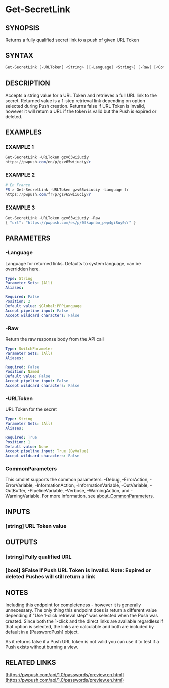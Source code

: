 ﻿---
external help file: PassPushPosh-help.xml
Module Name: PassPushPosh
online version: https://pwpush.com/api/1.0/passwords/preview.en.html
schema: 2.0.0
---

# Get-SecretLink

## SYNOPSIS

Returns a fully qualified secret link to a push of given URL Token

## SYNTAX

```powershell
Get-SecretLink [-URLToken] <String> [[-Language] <String>] [-Raw] [<CommonParameters>]
```

## DESCRIPTION

Accepts a string value for a URL Token and retrieves a full URL link to the secret.
Returned value is a 1-step retrieval link depending on option selected during Push creation.
Returns false if URL Token is invalid, however it will return a URL if the token is valid
but the Push is expired or deleted.

## EXAMPLES

### EXAMPLE 1

```powershell
Get-SecretLink -URLToken gzv65wiiuciy
https://pwpush.com/en/p/gzv65wiiuciy/r
```

### EXAMPLE 2

```powershell
# En France
PS > Get-SecretLink -URLToken gzv65wiiuciy -Language fr
https://pwpush.com/fr/p/gzv65wiiuciy/r
```

### EXAMPLE 3

```powershell
Get-SecretLink -URLToken gzv65wiiuciy -Raw
{ "url": "https://pwpush.com/es/p/0fkapnbo_pwp4gi8uy0/r" }
```

## PARAMETERS

### -Language

Language for returned links.
Defaults to system language, can be overridden here.

```yaml
Type: String
Parameter Sets: (All)
Aliases:

Required: False
Position: 2
Default value: $Global:PPPLanguage
Accept pipeline input: False
Accept wildcard characters: False
```

### -Raw

Return the raw response body from the API call

```yaml
Type: SwitchParameter
Parameter Sets: (All)
Aliases:

Required: False
Position: Named
Default value: False
Accept pipeline input: False
Accept wildcard characters: False
```

### -URLToken

URL Token for the secret

```yaml
Type: String
Parameter Sets: (All)
Aliases:

Required: True
Position: 1
Default value: None
Accept pipeline input: True (ByValue)
Accept wildcard characters: False
```

### CommonParameters

This cmdlet supports the common parameters: -Debug, -ErrorAction, -ErrorVariable, -InformationAction, -InformationVariable, -OutVariable, -OutBuffer, -PipelineVariable, -Verbose, -WarningAction, and -WarningVariable. For more information, see [about_CommonParameters](http://go.microsoft.com/fwlink/?LinkID=113216).

## INPUTS

### [string] URL Token value

## OUTPUTS

### [string] Fully qualified URL

### [bool] $False if Push URL Token is invalid. Note: Expired or deleted Pushes will still return a link

## NOTES

Including this endpoint for completeness - however it is generally unnecessary.
The only thing this endpoint does is return a different value depending if "Use 1-click retrieval step"
was selected when the Push was created.
Since both the 1-click and the direct links are available
regardless if that option is selected, the links are calculable and both are included by default in a
\[PasswordPush\] object.

As it returns false if a Push URL token is not valid you can use it to test if a Push exists without
burning a view.

## RELATED LINKS

[https://pwpush.com/api/1.0/passwords/preview.en.html](https://pwpush.com/api/1.0/passwords/preview.en.html)
